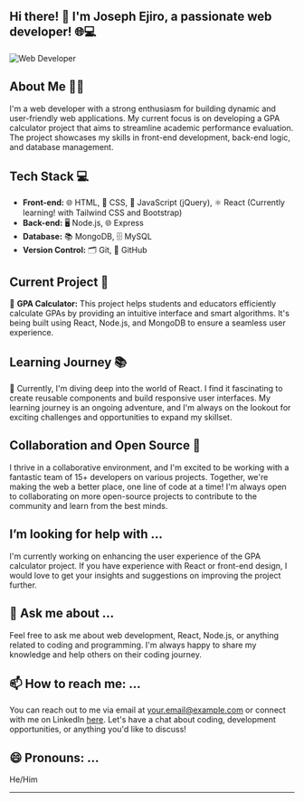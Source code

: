 ## Hi there! 👋 I'm Joseph Ejiro, a passionate web developer! 🌐💻

![Web Developer](https://example.com/path/to/your/achievement-logo.png)

## About Me 🧑‍💻

I'm a web developer with a strong enthusiasm for building dynamic and user-friendly web applications. My current focus is on developing a GPA calculator project that aims to streamline academic performance evaluation. The project showcases my skills in front-end development, back-end logic, and database management.

## Tech Stack 💻

- **Front-end:** 🌐 HTML, 🎨 CSS, 🚀 JavaScript (jQuery), ⚛️ React (Currently learning! with Tailwind CSS and Bootstrap)
- **Back-end:** 🖥️ Node.js, 🌐 Express
- **Database:** 📚 MongoDB, 🗄️ MySQL
- **Version Control:** 🗂️ Git, 🐙 GitHub

## Current Project 🚀

🎯 **GPA Calculator:** This project helps students and educators efficiently calculate GPAs by providing an intuitive interface and smart algorithms. It's being built using React, Node.js, and MongoDB to ensure a seamless user experience.

## Learning Journey 📚

🌱 Currently, I'm diving deep into the world of React. I find it fascinating to create reusable components and build responsive user interfaces. My learning journey is an ongoing adventure, and I'm always on the lookout for exciting challenges and opportunities to expand my skillset.

## Collaboration and Open Source 💬

I thrive in a collaborative environment, and I'm excited to be working with a fantastic team of 15+ developers on various projects. Together, we're making the web a better place, one line of code at a time! I'm always open to collaborating on more open-source projects to contribute to the community and learn from the best minds.

## I’m looking for help with ...

I'm currently working on enhancing the user experience of the GPA calculator project. If you have experience with React or front-end design, I would love to get your insights and suggestions on improving the project further.

## 💬 Ask me about ...

Feel free to ask me about web development, React, Node.js, or anything related to coding and programming. I'm always happy to share my knowledge and help others on their coding journey.

## 📫 How to reach me: ...

You can reach out to me via email at your.email@example.com or connect with me on LinkedIn [here](https://www.linkedin.com/in/your-profile-link/). Let's have a chat about coding, development opportunities, or anything you'd like to discuss!

## 😄 Pronouns: ...

He/Him

---


